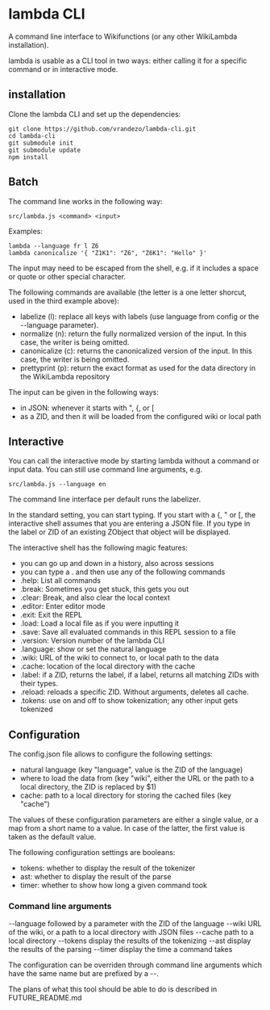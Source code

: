 # lambda CLI

A command line interface to Wikifunctions (or any other WikiLambda
installation).

lambda is usable as a CLI tool in two ways: either calling it for a specific
command or in interactive mode.

## installation

Clone the lambda CLI and set up the dependencies:
```
git clone https://github.com/vrandezo/lambda-cli.git
cd lambda-cli
git submodule init
git submodule update
npm install
```

## Batch

The command line works in the following way:

```src/lambda.js <command> <input>```

Examples:

```
lambda --language fr l Z6
lambda canonicalize '{ "Z1K1": "Z6", "Z6K1": "Hello" }'
```

The input may need to be escaped from the shell, e.g. if it includes a space or
quote or other special character.

The following commands are available (the letter is a one letter shorcut,
used in the third example above):
- labelize (l): replace all keys with labels (use language from config or
  the --language parameter).
- normalize (n): return the fully normalized version of the input. In this
  case, the writer is being omitted.
- canonicalize (c): returns the canonicalized version of the input. In this
  case, the writer is being omitted.
- prettyprint (p): return the exact format as used for the data directory in
  the WikiLambda repository

The input can be given in the following ways:
- in JSON: whenever it starts with ", {, or [
- as a ZID, and then it will be loaded from the configured wiki or local path

## Interactive

You can call the interactive mode by starting lambda without a command or
input data. You can still use command line arguments, e.g.

```src/lambda.js --language en```

The command line interface per default runs the labelizer.

In the standard setting, you can start typing.
If you start with a {, " or [, the interactive shell assumes that you are
entering a JSON file.
If you type in the label or ZID of an existing ZObject that object will be
displayed.

The interactive shell has the following magic features:
- you can go up and down in a history, also across sessions
- you can type a . and then use any of the following commands
- .help: List all commands
- .break: Sometimes you get stuck, this gets you out
- .clear: Break, and also clear the local context
- .editor: Enter editor mode
- .exit: Exit the REPL
- .load: Load a local file as if you were inputting it
- .save: Save all evaluated commands in this REPL session to a file
- .version: Version number of the lambda CLI
- .language: show or set the natural language
- .wiki: URL of the wiki to connect to, or local path to the data
- .cache: location of the local directory with the cache
- .label: if a ZID, returns the label, if a label, returns all matching ZIDs
  with their types.
- .reload: reloads a specific ZID. Without arguments, deletes all cache.
- .tokens: use on and off to show tokenization; any other input gets tokenized

## Configuration

The config.json file allows to configure the following settings:
- natural language (key "language", value is the ZID of the language)
- where to load the data from (key "wiki", either the URL or the path to
  a local directory, the ZID is replaced by $1)
- cache: path to a local directory for storing the cached files (key "cache")

The values of these configuration parameters are either a single value, or a map
from a short name to a value. In case of the latter, the first value is taken
as the default value.

The following configuration settings are booleans:
- tokens: whether to display the result of the tokenizer
- ast: whether to display the result of the parse
- timer: whether to show how long a given command took

### Command line arguments
--language followed by a parameter with the ZID of the language
--wiki URL of the wiki, or a path to a local directory with JSON files
--cache path to a local directory
--tokens display the results of the tokenizing
--ast display the results of the parsing
--timer display the time a command takes

The configuration can be overriden through command line arguments which have
the same name but are prefixed by a --.


The plans of what this tool should be able to do is described in
FUTURE_README.md

